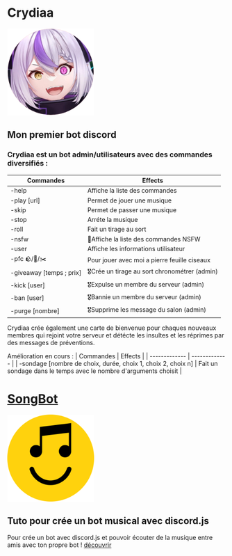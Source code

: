 # Crydiaa

<img style="height:200px; with:200px;" src="Crydiaa.png">

## Mon premier bot discord
### Crydiaa est un bot admin/utilisateurs avec des commandes diversifiés :

| Commandes  | Effects |
| ------------- | ------------- |
| -help  |  Affiche la liste des commandes  |
| -play [url]  |  Permet de jouer une musique  |
| -skip  |  Permet de passer une musique  |
| -stop  |  Arréte la musique  |
| -roll  |  Fait un tirage au sort  |
| -nsfw  | 🔞Affiche la liste des commandes NSFW  |
| -user  |  Affiche les informations utilisateur  |
| -pfc 🪨/📃/✂️  |  Pour jouer avec moi a pierre feuille ciseaux  |
| -giveaway [temps ; prix] |  🎖️Crée un tirage au sort chronométrer (admin)  |
| -kick [user]  | 🎖️Expulse un membre du serveur (admin)  |
| -ban [user]  | 🎖️Bannie un membre du serveur (admin)  |
| -purge [nombre]  | 🎖️Supprime les message du salon (admin)  |

Crydiaa crée également une carte de bienvenue pour chaques nouveaux membres qui rejoint votre serveur et détécte les insultes et les réprimes par des messages de préventions.

Amélioration en cours :
| Commandes  | Effects |
| ------------- | ------------- |
| -sondage [nombre de choix, durée, choix 1, choix 2, choix n] |  Fait un sondage dans le temps avec le nombre d'arguments choisit |


# [SongBot](https://github.com/Woulfty/SongBot)

<img style="height:200px; with:200px;" src="songbot.png">

## Tuto pour crée un bot musical avec discord.js

Pour crée un bot avec discord.js et pouvoir écouter de la musique entre amis avec ton propre bot !
[découvrir](https://github.com/Woulfty/SongBot)
